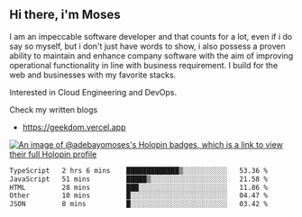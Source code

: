 ## Hi there, i'm Moses

I am an impeccable software developer and that counts for a lot, even if i do say so myself, but i don't just have words to show, i also possess a proven ability to maintain and enhance company software with the aim of improving operational functionality in line with business requirement. I build for the web and businesses with my favorite stacks.

Interested in Cloud Engineering and DevOps.

Check my written blogs
- https://geekdom.vercel.app

[![An image of @adebayomoses's Holopin badges, which is a link to view their full Holopin profile](https://holopin.me/adebayomoses)](https://holopin.io/@adebayomoses)

<!--START_SECTION:waka-->

```txt
TypeScript   2 hrs 6 mins    █████████████▒░░░░░░░░░░░   53.36 %
JavaScript   51 mins         █████▒░░░░░░░░░░░░░░░░░░░   21.58 %
HTML         28 mins         ███░░░░░░░░░░░░░░░░░░░░░░   11.86 %
Other        10 mins         █░░░░░░░░░░░░░░░░░░░░░░░░   04.47 %
JSON         8 mins          █░░░░░░░░░░░░░░░░░░░░░░░░   03.42 %
```

<!--END_SECTION:waka-->
